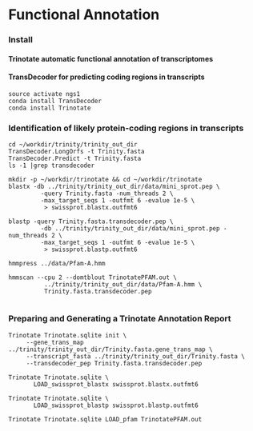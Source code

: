 # Functional Annotation
### Install
#### Trinotate automatic functional annotation of transcriptomes
#### TransDecoder for predicting coding regions in transcripts

``` 
source activate ngs1
conda install TransDecoder
conda install Trinotate
```
### Identification of likely protein-coding regions in transcripts
```
cd ~/workdir/trinity/trinity_out_dir
TransDecoder.LongOrfs -t Trinity.fasta
TransDecoder.Predict -t Trinity.fasta
ls -1 |grep transdecoder
```

```
mkdir -p ~/workdir/trinotate && cd ~/workdir/trinotate
blastx -db ../trinity/trinity_out_dir/data/mini_sprot.pep \
         -query Trinity.fasta -num_threads 2 \
         -max_target_seqs 1 -outfmt 6 -evalue 1e-5 \
          > swissprot.blastx.outfmt6
          
blastp -query Trinity.fasta.transdecoder.pep \
         -db ../trinity/trinity_out_dir/data/mini_sprot.pep -num_threads 2 \
         -max_target_seqs 1 -outfmt 6 -evalue 1e-5 \
          > swissprot.blastp.outfmt6

hmmpress ../data/Pfam-A.hmm

hmmscan --cpu 2 --domtblout TrinotatePFAM.out \
          ../trinity/trinity_out_dir/data/Pfam-A.hmm \
          Trinity.fasta.transdecoder.pep
          
```
### Preparing and Generating a Trinotate Annotation Report
```
Trinotate Trinotate.sqlite init \
     --gene_trans_map ../trinity/trinity_out_dir/Trinity.fasta.gene_trans_map \
     --transcript_fasta ../trinity/trinity_out_dir/Trinity.fasta \
     --transdecoder_pep Trinity.fasta.transdecoder.pep

Trinotate Trinotate.sqlite \
       LOAD_swissprot_blastx swissprot.blastx.outfmt6
       
Trinotate Trinotate.sqlite \
       LOAD_swissprot_blastp swissprot.blastp.outfmt6
 
Trinotate Trinotate.sqlite LOAD_pfam TrinotatePFAM.out
```
